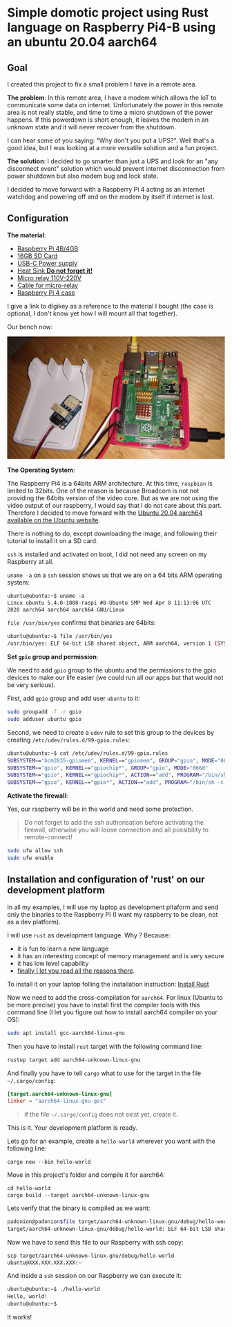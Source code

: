 # Simple domotic project using Rust language on Raspberry Pi4-B using an ubuntu 20.04 aarch64

## Goal

I created this project to fix a small problem I have in a remote area.

**The problem**: In this remote area, I have a modem which allows the IoT to communicate some data on internet. Unfortunately the power in this remote area is not really stable, and time to time a micro shutdown of the power happens. If this powerdown is short enough, it leaves the modem in an unknown state and it will never recover from the shutdown.

I can hear some of you saying: "Why don't you put a UPS?". Well that's a good idea, but I was looking at a more versatile solution and a fun project.

**The solution**: I decided to go smarter than just a UPS and look for an "any disconnect event" solution which would prevent internet disconnection from power shutdown but also modem bug and lock state.

I decided to move forward with a Raspberry Pi 4 acting as an internet watchdog and powering off and on the modem by itself if internet is lost.

## Configuration

**The material**:

- [Raspberry Pi 4B/4GB](https://www.digikey.com/product-detail/en/raspberry-pi/RASPBERRY-PI-4B-4GB/1690-RASPBERRYPI4B-4GB-ND/10258781)
- [16GB SD Card](https://www.digikey.com/product-detail/en/panasonic-electronic-components/RP-SMLE16DA1/P17029-ND/5119436)
- [USB-C Power supply](https://www.digikey.com/product-detail/en/raspberry-pi/RPI-USB-C-POWER-SUPPLY-BLACK-US/1690-RPIUSB-CPOWERSUPPLYBLACKUS-ND/10258759)
- [Heat Sink **Do not forget it!**](https://www.digikey.com/product-detail/en/seeed-technology-co-ltd/110991329/1597-110991329-ND/10451888)
- [Micro relay 110V-220V](https://www.digikey.com/product-detail/en/adafruit-industries-llc/4409/1528-4409-ND/10669532)
- [Cable for micro-relay](https://www.digikey.com/product-detail/en/adafruit-industries-llc/3894/1528-2697-ND/9603620)
- [Raspberry Pi 4 case](https://www.digikey.com/product-detail/en/raspberry-pi/RASPBERRY-PI-4-CASE-RED-WHITE/1690-RASPBERRYPI4CASERED-WHITE-ND/10258761)

I give a link to digikey as a reference to the material I bought (the case is optional, I don't know yet how I will mount all that together).

Our bench now:

![Bench](images/bench.jpg)

**The Operating System**:

The Raspberry Pi4 is a 64bits ARM architecture. At this time, ```raspbian``` is limited to 32bits. One of the reason is because Broadcom is not not providing the 64bits version of the video core. But as we are not using the video output of our raspberry, I would say that I do not care about this part. Therefore I decided to move forward with the [Ubuntu 20.04 aarch64 available on the Ubuntu website](https://ubuntu.com/download/raspberry-pi/thank-you?version=20.04&architecture=arm64+raspi).

There is nothing to do, except downloading the image, and following their tutorial to install it on a SD card.

```ssh``` is installed and activated on boot, I did not need any screen on my Raspberry at all.

```uname -a``` on a ```ssh``` session shows us that we are on a 64 bits ARM operating system:
```
ubuntu@ubuntu:~$ uname -a
Linux ubuntu 5.4.0-1008-raspi #8-Ubuntu SMP Wed Apr 8 11:13:06 UTC 2020 aarch64 aarch64 aarch64 GNU/Linux
```
```file /usr/bin/yes``` confirms that binaries are 64bits:
```sh
ubuntu@ubuntu:~$ file /usr/bin/yes
/usr/bin/yes: ELF 64-bit LSB shared object, ARM aarch64, version 1 (SYSV), dynamically linked, interpreter /lib/ld-linux-aarch64.so.1, BuildID[sha1]=953226318f1646263799b28ffc77e0e9e2d88baf, for GNU/Linux 3.7.0, stripped
```

**Set ```gpio``` group and permission**:

We need to add ```gpio``` group to the ubuntu and the permissions to the gpio devices to make our life easier (we could run all our apps but that would not be very serious).

First, add ```gpio``` group and add user ```ubuntu``` to it:
```sh
sudo groupadd -f -r gpio
sudo adduser ubuntu gpio
```
Second, we need to create a ```udev``` rule to set this group to the devices by creating ```/etc/udev/rules.d/99-gpio.rules```:
```sh
ubuntu@ubuntu:~$ cat /etc/udev/rules.d/99-gpio.rules 
SUBSYSTEM=="bcm2835-gpiomem", KERNEL=="gpiomem", GROUP="gpio", MODE="0660"
SUBSYSTEM=="gpio", KERNEL=="gpiochip*", GROUP="gpio", MODE="0660"
SUBSYSTEM=="gpio", KERNEL=="gpiochip*", ACTION=="add", PROGRAM="/bin/sh -c 'chown root:gpio /sys/class/gpio/export /sys/class/gpio/unexport ; chmod 220 /sys/class/gpio/export /sys/class/gpio/unexport'"
SUBSYSTEM=="gpio", KERNEL=="gpio*", ACTION=="add", PROGRAM="/bin/sh -c 'chown root:gpio /sys%p/active_low /sys%p/direction /sys%p/edge /sys%p/value ; chmod 660 /sys%p/active_low /sys%p/direction /sys%p/edge /sys%p/value'"
```

**Activate the firewall**:

Yes, our raspberry will be in the world and need some protection.
> Do not forget to add the ssh authorisation before activating the firewall, otherwise you will loose connection and all possibility to remote-connect!
```sh
sudo ufw allow ssh
sudo ufw enable
```

## Installation and configuration of 'rust' on our development platform

In all my examples, I will use my laptop as development pltaform and send only the binaries to the Raspberry PI (I want my raspberry to be clean, not as a dev platform).

I will use ```rust``` as development language. Why ? Because:

- it is fun to learn a new language
- it has an interesting concept of memory management and is very secure
- it has low level capability
- [finally I let you read all the reasons there](https://www.rust-lang.org/).

To install it on your laptop folling the installation instruction: [Install Rust](https://www.rust-lang.org/tools/install)

Now we need to add the cross-compilation for ```aarch64```. For linux (Ubuntu to be more precise) you have to install first the compiler tools with this command line (I let you figure out how to install aarch64 compiler on your OS):
```sh
sudo apt install gcc-aarch64-linux-gnu
```

Then you have to install ```rust``` target with the following command line:
```sh
rustup target add aarch64-unknown-linux-gnu
```

And finally you have to tell ```cargo``` what to use for the target in the file ```~/.cargo/config```:

```toml
[target.aarch64-unknown-linux-gnu]
linker = "aarch64-linux-gnu-gcc"
```

> if the file ```~/.cargo/config``` does not exist yet, create it.

This is it. Your development platform is ready.

Lets go for an example, create a ```hello-world``` wherever you want with the following line:

```
cargo new --bin hello-world
```

Move in this project's folder and compile it for aarch64:

```
cd hello-world
cargo build --target aarch64-unknown-linux-gnu
```

Lets verify that the binary is compiled as we want:
```bash
padonion@padonion$file target/aarch64-unknown-linux-gnu/debug/hello-world
target/aarch64-unknown-linux-gnu/debug/hello-world: ELF 64-bit LSB shared object, ARM aarch64, version 1 (SYSV), dynamically linked, interpreter /lib/ld-linux-aarch64.so.1, BuildID[sha1]=b67a7f69372f533a85b329095443f4dccb192a81, for GNU/Linux 3.7.0, with debug_info, not stripped
```

Now we have to send this file to our Raspberry with ssh copy:
```
scp target/aarch64-unknown-linux-gnu/debug/hello-world ubuntu@XXX.XXX.XXX.XXX:~
```

And inside a ```ssh``` session on our Raspberry we can execute it:
```bash
ubuntu@ubuntu:~$ ./hello-world 
Hello, world!
ubuntu@ubuntu:~$ 
```

It works!
